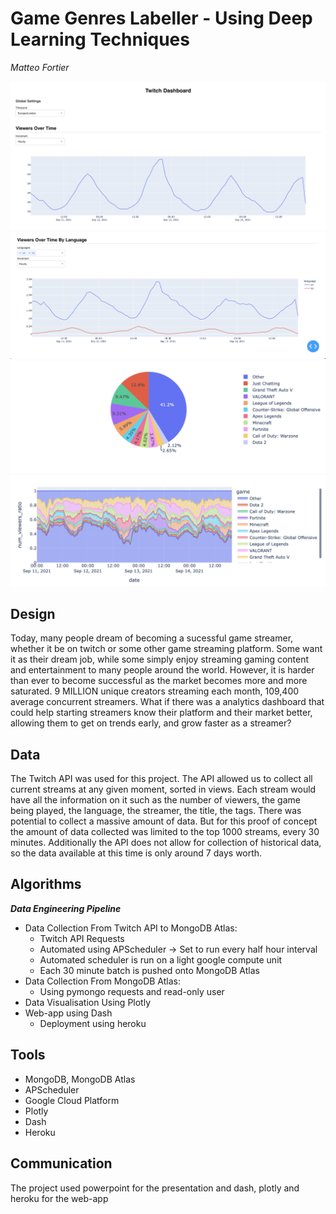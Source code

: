 # Game Genres Labeller - Using Deep Learning Techniques

*Matteo Fortier*

![app1.png](</images/app1.png>)
![app2.png](</images/app2.png>)
![pie_chart.png](</images/pie_chart.png>)
![stacked_area.png](</images/stacked_area.png>)


## Design

Today, many people dream of becoming a sucessful game streamer, whether it be on twitch or some other game streaming platform. Some want it as their dream job, while some simply enjoy streaming gaming content and entertainment to many people around the world. However, it is harder than ever to become successful as the market becomes more and more saturated. 9 MILLION unique creators streaming each month, 109,400 average concurrent streamers. What if there was a analytics dashboard that could help starting streamers know their platform and their market better, allowing them to get on trends early, and grow faster as a streamer?

## Data

The Twitch API was used for this project. The API allowed us to collect all current streams at any given moment, sorted in views. Each stream would have all the information on it such as the number of  viewers, the game being played, the language, the streamer, the title, the  tags. There was potential to collect a massive amount of data. But for this proof of concept the amount of data collected was limited to the top 1000 streams, every 30 minutes. Additionally the API does not allow for collection of historical data, so the data available at this time is only around 7 days worth. 

## Algorithms

 ***Data Engineering Pipeline***

- Data Collection From Twitch API to MongoDB Atlas:
  - Twitch API Requests
  - Automated using APScheduler -> Set to run every half hour interval
  - Automated scheduler is run on a light google compute unit
  - Each 30 minute batch is pushed onto MongoDB Atlas
- Data Collection  From MongoDB Atlas:
  - Using pymongo requests and read-only user
- Data Visualisation Using Plotly
- Web-app using Dash
  - Deployment using heroku

## Tools

- MongoDB, MongoDB Atlas
- APScheduler
- Google Cloud Platform
- Plotly
- Dash
- Heroku

## Communication

The project used powerpoint for the presentation and dash, plotly and heroku for the web-app
